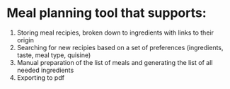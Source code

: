 # Meal planning tool that supports:
1. Storing meal recipies, broken down to ingredients with links to their origin
2. Searching for new recipies based on a set of preferences (ingredients, taste, meal type, quisine)
3. Manual preparation of the list of meals and generating the list of all needed ingredients
4. Exporting to pdf
